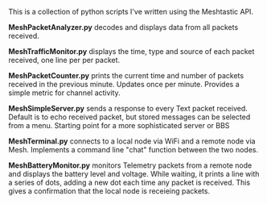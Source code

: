 This is a collection of python scripts I've written using the Meshtastic API.


**MeshPacketAnalyzer.py**
decodes and displays data from all packets received.

**MeshTrafficMonitor.py** 
displays the time, type and source of each packet received, one line per per packet.

**MeshPacketCounter.py** 
prints the current time and number of packets received in the previous minute. Updates once per minute.  Provides a simple metric for channel activity.

**MeshSimpleServer.py**
sends a response to every Text packet received.  Default is to echo received packet,
but stored messages can be selected from a menu.  Starting point for a more sophisticated
server or BBS

**MeshTerminal.py**
connects to a local node via WiFi and a remote node via Mesh.  Implements a command line
"chat" function between the two nodes.

**MeshBatteryMonitor.py**
monitors Telemetry packets from a remote node and displays the battery level and voltage.  While waiting, it prints a line with a series of dots, adding a new dot each time any packet is received.  This gives a confirmation that the local node is receieing packets.
